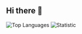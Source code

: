 ## Hi there 👋

<img alt="Top Languages" src="https://github-readme-stats.vercel.app/api/top-langs/?username=esakenyun"/>
<img alt="Statistic" src="https://github-readme-streak-stats.herokuapp.com/?user=esakenyun&theme=tokyonight&hide_border=false"/>

<!--
**esakenyun/esakenyun** is a ✨ _special_ ✨ repository because its `README.md` (this file) appears on your GitHub profile.

Here are some ideas to get you started:

- 🔭 I’m currently working on ...
- 🌱 I’m currently learning ...
- 👯 I’m looking to collaborate on ...
- 🤔 I’m looking for help with ...
- 💬 Ask me about ...
- 📫 How to reach me: ...
- 😄 Pronouns: ...
- ⚡ Fun fact: ...
-->
